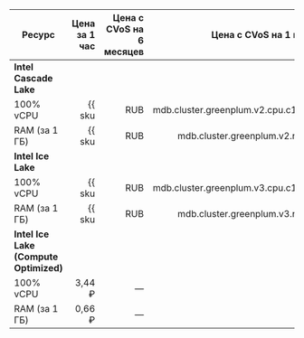 | Ресурс        | Цена за 1 час                                          | Цена с CVoS на 6 месяцев                                                            | Цена с CVoS на 1 год                                                                |
|---------------|-------------------------------------------------------:|------------------------------------------------------------------------------------:|------------------------------------------------------------------------------------:|
| **Intel Cascade Lake**                                                                                                                                                                                                                             |
| 100% vCPU     | {{ sku|RUB|mdb.cluster.greenplum.v2.cpu.c100|string }} | —                                                                                   | —                                                                                   |
| RAM (за 1 ГБ) | {{ sku|RUB|mdb.cluster.greenplum.v2.ram|string }}      | —                                                                                   | —                                                                                   |
| **Intel Ice Lake**                                                                                                                                                                                                                                 |
| 100% vCPU     | {{ sku|RUB|mdb.cluster.greenplum.v3.cpu.c100|string }} | {{ sku|RUB|v1.commitment.selfcheckout.m6.mdb.greenplum.cpu.c100.v3|string }} (-15%) | {{ sku|RUB|v1.commitment.selfcheckout.y1.mdb.greenplum.cpu.c100.v3|string }} (-22%) |
| RAM (за 1 ГБ) | {{ sku|RUB|mdb.cluster.greenplum.v3.ram|string }}      | {{ sku|RUB|v1.commitment.selfcheckout.m6.mdb.greenplum.ram.v3|string }} (-15%)      | {{ sku|RUB|v1.commitment.selfcheckout.y1.mdb.greenplum.ram.v3|string }} (-22%)      |
| **Intel Ice Lake (Compute Optimized)** |
| 100% vCPU | 3,44 ₽ | — | — |
| RAM (за 1 ГБ) | 0,66 ₽ | — | — |
